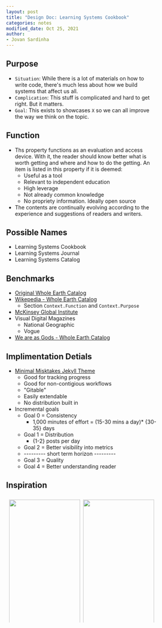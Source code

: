 ```yaml
---
layout: post
title: "Design Doc: Learning Systems Cookbook"
categories: notes
modified_date: Oct 25, 2021
author:
- Jovan Sardinha
---
```


## Purpose

* `Situation`: While there is a lot of materials on how to write code, there's much less about how we build systems that affect us all.
* `Complication`: This stuff is complicated and hard to get right. But it matters.
* `Goal`: This exists to showcases `X` so we can all improve the way we think on the topic.

## Function

* Ths property functions as an evaluation and access device. With it, the reader should know better what is worth getting and where and how to do the getting. An item is listed in this property if it is deemed:
  * Useful as a tool
  * Relevant to independent education
  * High leverage
  * Not already common knowledge
  * No propriety information. Ideally open source
* The contents are continually evolving according to the experience and suggestions of readers and writers.

## Possible Names

* Learning Systems Cookbook
* Learning Systems Journal
* Learning Systems Catalog

## Benchmarks

* [Original Whole Earth Catalog](https://www.youtube.com/watch?v=TQvwARLWv1M)
* [Wikepedia - Whole Earth Catalog](https://en.wikipedia.org/wiki/Whole_Earth_Catalog)
  * Section `Context.Function` and `Context.Purpose`
* [McKinsey Global Institute](https://www.mckinsey.com/mgi/our-research/all-research)
* Visual Digital Magazines
  * National Geographic
  * Vogue
* [We are as Gods - Whole Earth Catalog](https://static1.squarespace.com/static/5cb7622d840b16da4eb63d08/t/6036e92bfed0f117c524d8b8/1614211387851/WholeEarth-presskit+-+022421.pdf)


## Implimentation Detials

* [Minimal Misktakes Jekyll Theme](https://github.com/mmistakes/minimal-mistakes)
  * Good for tracking progress
  * Good for non-contigious workflows
  * "Gitable"
  * Easily extendable
  * No distribution built in
* Incremental goals
    * Goal 0 = Consistency
      * 1,000 minutes of effort = (15-30 mins a day)* {30-35} days
    * Goal 1 = Distribution
      * {1-2} posts per day
    * Goal 2 = Better visibility into metrics
    * --------- short term horizon ---------
    * Goal 3 = Quality
    * Goal 4 = Better understanding reader


## Inspiration

<!-- Photo Grid -->
<div class="row">
  <div class="column">
    <img src="/assets/post_assets/iterate/increment_1.jpg" style="width:100%"><figcaption></figcaption>
    <img src="/assets/post_assets/iterate/increment_2.jpg" style="width:100%"><figcaption></figcaption>
    <img src="/assets/post_assets/iterate/increment_3.jpg" style="width:100%"><figcaption></figcaption>
    <img src="/assets/post_assets/iterate/increment_4.jpg" style="width:100%"><figcaption></figcaption>
    <img src="/assets/post_assets/iterate/increment_5.jpg" style="width:100%"><figcaption></figcaption>
    <img src="/assets/post_assets/iterate/increment_6.jpg" style="width:100%"><figcaption></figcaption>
    <img src="/assets/post_assets/iterate/increment_7.jpg" style="width:100%"><figcaption></figcaption>
    <img src="/assets/post_assets/iterate/increment_8.jpg" style="width:100%"><figcaption></figcaption>
    <img src="/assets/post_assets/iterate/increment_9.jpg" style="width:100%"><figcaption></figcaption>
    <img src="/assets/post_assets/iterate/increment_10.jpg" style="width:100%"><figcaption></figcaption>
    <img src="/assets/post_assets/iterate/p_0.jpg" style="width:100%"><figcaption></figcaption>
    <img src="/assets/post_assets/iterate/p_2.jpg" style="width:100%"><figcaption></figcaption>
  </div>
  <div class="column">
    <img src="/assets/post_assets/iterate/increment_12.jpg" style="width:100%"><figcaption></figcaption>
    <img src="/assets/post_assets/iterate/sp_1.jpg" style="width:100%"><figcaption></figcaption>
    <img src="/assets/post_assets/iterate/sp_2.jpg" style="width:100%"><figcaption></figcaption>
    <img src="/assets/post_assets/iterate/sp_3.jpg" style="width:100%"><figcaption></figcaption>
    <img src="/assets/post_assets/iterate/sp_4.jpg" style="width:100%"><figcaption></figcaption>
    <img src="/assets/post_assets/iterate/sp_5.jpg" style="width:100%"><figcaption></figcaption>
    <img src="/assets/post_assets/iterate/sp_6.jpg" style="width:100%"><figcaption></figcaption>
    <img src="/assets/post_assets/iterate/sp_7.jpg" style="width:100%"><figcaption></figcaption>
    <img src="/assets/post_assets/iterate/p_1.jpg" style="width:100%"><figcaption></figcaption>
    <img src="/assets/post_assets/iterate/p_3.jpg" style="width:100%"><figcaption></figcaption>
  </div>
</div>

<script>
// Get the elements with class="column"
var elements = document.getElementsByClassName("column");

// Full-width images

// Four images side by side
function four() {
  for (i = 0; i < elements.length; i++) {
    elements[i].style.msFlex = "25%";  // IE10
    elements[i].style.flex = "25%";
  }
}

// Add active class to the current button (highlight it)
var header = document.getElementById("myHeader");
var btns = header.getElementsByClassName("btn");
for (var i = 0; i < btns.length; i++) {
  btns[i].addEventListener("click", function() {
    var current = document.getElementsByClassName("active");
    current[0].className = current[0].className.replace(" active", "");
    this.className += " active";
  });
}
</script>

<style>
* {
  box-sizing: border-box;
}

body {
  margin: 0;
}

.header {
  text-align: center;
  padding: 32px;
}

.row {
  display: -ms-flexbox; /*IE 10*/
  display: flex;
  -ms-flex-wrap: wrap; /*IE 10*/
  flex-wrap: wrap;
  padding: 0 4px;
}

/*Create two equal columns that sits next to each other*/
.column {
  -ms-flex: 50%; /*IE 10*/
  flex: 50%;
  padding: 0 4px;
}

.column img {
  margin-top: 8px;
  vertical-align: middle;
}
</style>
